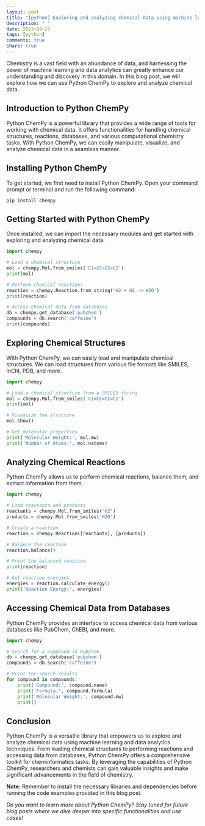 ```yaml
---
layout: post
title: "[python] Exploring and analyzing chemical data using machine learning and data analytics with Python ChemPy"
description: " "
date: 2023-09-27
tags: [python]
comments: true
share: true
---
```


Chemistry is a vast field with an abundance of data, and harnessing the power of machine learning and data analytics can greatly enhance our understanding and discovery in this domain. In this blog post, we will explore how we can use Python ChemPy to explore and analyze chemical data.

## Introduction to Python ChemPy
Python ChemPy is a powerful library that provides a wide range of tools for working with chemical data. It offers functionalities for handling chemical structures, reactions, databases, and various computational chemistry tasks. With Python ChemPy, we can easily manipulate, visualize, and analyze chemical data in a seamless manner.

## Installing Python ChemPy
To get started, we first need to install Python ChemPy. Open your command prompt or terminal and run the following command:

```
pip install chempy
```

## Getting Started with Python ChemPy
Once installed, we can import the necessary modules and get started with exploring and analyzing chemical data.

```python
import chempy

# Load a chemical structure
mol = chempy.Mol.from_smiles('C1=CC=CC=C1')
print(mol)

# Perform chemical reactions
reaction = chempy.Reaction.from_string('H2 + O2 -> H2O')
print(reaction)

# Access chemical data from databases
db = chempy.get_database('pubchem')
compounds = db.search('caffeine')
print(compounds)
```

## Exploring Chemical Structures
With Python ChemPy, we can easily load and manipulate chemical structures. We can load structures from various file formats like SMILES, InChI, PDB, and more.

```python
import chempy

# Load a chemical structure from a SMILES string
mol = chempy.Mol.from_smiles('C1=CC=CC=C1')
print(mol)

# Visualize the structure
mol.show()

# Get molecular properties
print('Molecular Weight:', mol.mw)
print('Number of Atoms:', mol.natoms)
```

## Analyzing Chemical Reactions
Python ChemPy allows us to perform chemical reactions, balance them, and extract information from them.

```python
import chempy

# Load reactants and products
reactants = chempy.Mol.from_smiles('H2')
products = chempy.Mol.from_smiles('H2O')

# Create a reaction
reaction = chempy.Reaction([reactants], [products])

# Balance the reaction
reaction.balance()

# Print the balanced reaction
print(reaction)

# Get reaction energies
energies = reaction.calculate_energy()
print('Reaction Energy:', energies)
```

## Accessing Chemical Data from Databases
Python ChemPy provides an interface to access chemical data from various databases like PubChem, ChEBI, and more.

```python
import chempy

# Search for a compound in PubChem
db = chempy.get_database('pubchem')
compounds = db.search('caffeine')

# Print the search results
for compound in compounds:
    print('Compound:', compound.name)
    print('Formula:', compound.formula)
    print('Molecular Weight:', compound.mw)
    print()
```

## Conclusion
Python ChemPy is a versatile library that empowers us to explore and analyze chemical data using machine learning and data analytics techniques. From loading chemical structures to performing reactions and accessing data from databases, Python ChemPy offers a comprehensive toolkit for cheminformatics tasks. By leveraging the capabilities of Python ChemPy, researchers and chemists can gain valuable insights and make significant advancements in the field of chemistry.

**Note:** Remember to install the necessary libraries and dependencies before running the code examples provided in this blog post.

*Do you want to learn more about Python ChemPy? Stay tuned for future blog posts where we dive deeper into specific functionalities and use cases!*